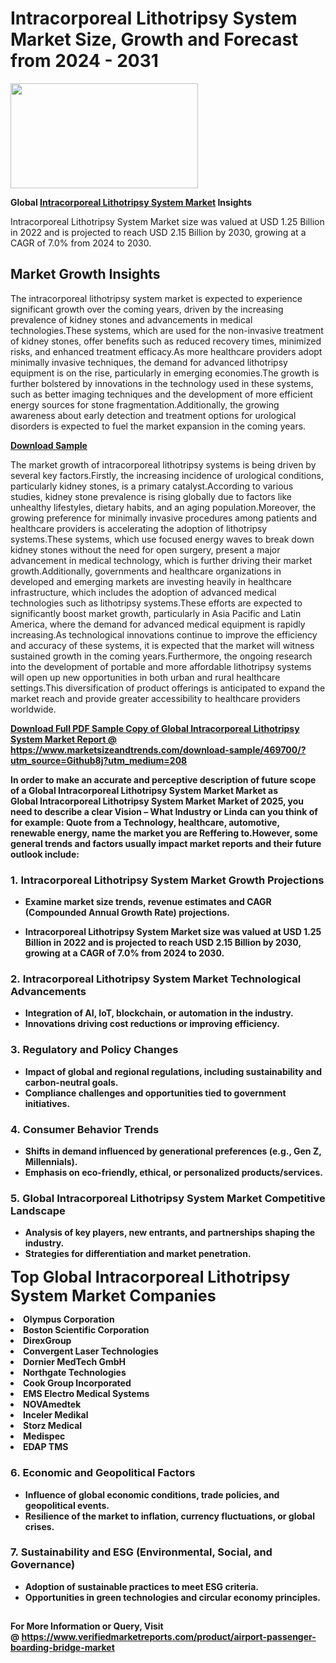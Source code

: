 <H1>Intracorporeal Lithotripsy System Market Size, Growth and Forecast from 2024 - 2031</H1><img class="aligncenter size-medium wp-image-584254" src="https://thirdeyenews.in/wp-content/uploads/2024/09/Global-Market-Research-300x168.jpeg" alt="" width="300" height="168" /><p><strong>Global&nbsp;<a href="https://www.marketsizeandtrends.com/download-sample/469700/?utm_source=Github8j?utm_medium=208">Intracorporeal Lithotripsy System Market</a> Insights</strong></p><p>Intracorporeal Lithotripsy System Market size was valued at USD 1.25 Billion in 2022 and is projected to reach USD 2.15 Billion by 2030, growing at a CAGR of 7.0% from 2024 to 2030.</p><p><h2>Market Growth Insights</h2> <p>The intracorporeal lithotripsy system market is expected to experience significant growth over the coming years, driven by the increasing prevalence of kidney stones and advancements in medical technologies.These systems, which are used for the non-invasive treatment of kidney stones, offer benefits such as reduced recovery times, minimized risks, and enhanced treatment efficacy.As more healthcare providers adopt minimally invasive techniques, the demand for advanced lithotripsy equipment is on the rise, particularly in emerging economies.The growth is further bolstered by innovations in the technology used in these systems, such as better imaging techniques and the development of more efficient energy sources for stone fragmentation.Additionally, the growing awareness about early detection and treatment options for urological disorders is expected to fuel the market expansion in the coming years.</p> <p><strong><a href="#">Download Sample</a></strong></p> <p>The market growth of intracorporeal lithotripsy systems is being driven by several key factors.Firstly, the increasing incidence of urological conditions, particularly kidney stones, is a primary catalyst.According to various studies, kidney stone prevalence is rising globally due to factors like unhealthy lifestyles, dietary habits, and an aging population.Moreover, the growing preference for minimally invasive procedures among patients and healthcare providers is accelerating the adoption of lithotripsy systems.These systems, which use focused energy waves to break down kidney stones without the need for open surgery, present a major advancement in medical technology, which is further driving their market growth.Additionally, governments and healthcare organizations in developed and emerging markets are investing heavily in healthcare infrastructure, which includes the adoption of advanced medical technologies such as lithotripsy systems.These efforts are expected to significantly boost market growth, particularly in Asia Pacific and Latin America, where the demand for advanced medical equipment is rapidly increasing.As technological innovations continue to improve the efficiency and accuracy of these systems, it is expected that the market will witness sustained growth in the coming years.Furthermore, the ongoing research into the development of portable and more affordable lithotripsy systems will open up new opportunities in both urban and rural healthcare settings.This diversification of product offerings is anticipated to expand the market reach and provide greater accessibility to healthcare providers worldwide.</p> <p><strong><a href="#"></p><p><span class=""><strong>Download Full PDF Sample Copy of Global Intracorporeal Lithotripsy System Market Report</strong> @ <a href="https://www.marketsizeandtrends.com/download-sample/469700/?utm_source=Github8j?utm_medium=208" target="_blank">https://www.marketsizeandtrends.com/download-sample/469700/?utm_source=Github8j?utm_medium=208</a></span></p><p>In order to make an accurate and perceptive description of future scope of a Global&nbsp;Intracorporeal Lithotripsy System Market Market as Global&nbsp;Intracorporeal Lithotripsy System Market Market of 2025, you need to describe a clear Vision &ndash; What Industry or Linda can you think of for example: Quote from a Technology, healthcare, automotive, renewable energy, name the market you are Reffering to.However, some general trends and factors usually impact market reports and their future outlook include:</p><h3>1.&nbsp;<strong>Intracorporeal Lithotripsy System Market Growth Projections</strong></h3><ul><li>Examine market size trends, revenue estimates and CAGR (Compounded Annual Growth Rate) projections.</li><li><p>Intracorporeal Lithotripsy System Market size was valued at USD 1.25 Billion in 2022 and is projected to reach USD 2.15 Billion by 2030, growing at a CAGR of 7.0% from 2024 to 2030.</p></li></ul><h3>2.&nbsp;<strong>Intracorporeal Lithotripsy System Market Technological Advancements</strong></h3><ul><li>Integration of AI, IoT, blockchain, or automation in the industry.</li><li>Innovations driving cost reductions or improving efficiency.</li></ul><h3>3.&nbsp;<strong>Regulatory and Policy Changes</strong></h3><ul><li>Impact of global and regional regulations, including sustainability and carbon-neutral goals.</li><li>Compliance challenges and opportunities tied to government initiatives.</li></ul><h3>4.&nbsp;<strong>Consumer Behavior Trends</strong></h3><ul><li>Shifts in demand influenced by generational preferences (e.g., Gen Z, Millennials).</li><li>Emphasis on eco-friendly, ethical, or personalized products/services.</li></ul><h3>5.&nbsp;<strong>Global Intracorporeal Lithotripsy System Market Competitive Landscape</strong></h3><ul><li>Analysis of key players, new entrants, and partnerships shaping the industry.</li><li>Strategies for differentiation and market penetration.</li></ul><p data-pm-slice="1 1 []"><span style="color: inherit; font-family: inherit; font-size: 25px;">Top Global Intracorporeal Lithotripsy System Market Companies</span></p><div class="" data-test-id=""><p><li>Olympus Corporation</li><li> Boston Scientific Corporation</li><li> DirexGroup</li><li> Convergent Laser Technologies</li><li> Dornier MedTech GmbH</li><li> Northgate Technologies</li><li> Cook Group Incorporated</li><li> EMS Electro Medical Systems</li><li> NOVAmedtek</li><li> Inceler Medikal</li><li> Storz Medical</li><li> Medispec</li><li> EDAP TMS</li></p></div><h3>6.&nbsp;<strong>Economic and Geopolitical Factors</strong></h3><ul><li>Influence of global economic conditions, trade policies, and geopolitical events.</li><li>Resilience of the market to inflation, currency fluctuations, or global crises.</li></ul><h3>7.&nbsp;<strong>Sustainability and ESG (Environmental, Social, and Governance)</strong></h3><ul><li>Adoption of sustainable practices to meet ESG criteria.</li><li>Opportunities in green technologies and circular economy principles.</li></ul><h2><strong style="font-size: 14px;">For More Information or Query, Visit @&nbsp;</strong><a style="background-color: #ffffff; font-size: 14px;" href="https://www.marketsizeandtrends.com/report/intracorporeal-lithotripsy-system-market/" target="_blank">https://www.verifiedmarketreports.com/product/airport-passenger-boarding-bridge-market</a></h2>